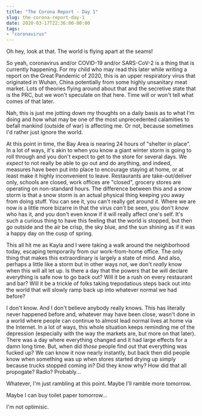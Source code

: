 ```yaml
---
title: "The Corona Report - Day 1"
slug: the-corona-report-day-1
date: 2020-03-17T22:36:00-00:00
tags:
- "coronavirus"
---
```

Oh hey, look at that. The world is flying apart at the seams!

So yeah, coronavirus and/or COVID-19 and/or SARS-CoV-2 is a thing that is currently happening. For my child who may read this later while writing a report on the Great Pandemic of 2020, this is an upper respiratory virus that originated in Wuhan, China potentially from some highly unsanitary meat market. Lots of theories flying around about that and the secretive state that is the PRC, but we won't speculate on that here. Time will or won't tell what comes of that later.

Nah, this is just me jotting down my thoughts on a daily basis as to what I'm doing and how what may be one of the most unprecedented calamities to befall mankind (outside of war) is affecting me. Or not, because sometimes I'd rather just ignore the world.

At this point in time, the Bay Area is nearing 24 hours of "shelter in place". In a lot of ways, it's akin to when you know a giant winter storm is going to roll through and you don't expect to get to the store for several days. We _expect_ to not really be able to go out and do anything, and indeed, measures have been put into place to encourage staying at home, or at least make it highly inconvenient to leave. Restaurants are take-out/deliver only, schools are closed, work offices are "closed", grocery stores are operating on non-standard hours. The difference between this and a snow storm is that a snow storm is an actual physical thing keeping you away from doing stuff. You can see it, you can't really get around it. Where we are now is a little more bizarre in that the virus _can't_ be seen, you don't _know_ who has it, and you don't even know if it will really affect one's self. It's such a curious thing to have this feeling that the world is stopped, but then go outside and the air be crisp, the sky blue, and the sun shining as if it was a happy day on the cusp of spring.

This all hit me as Kayla and I were taking a walk around the neighborhood today, escaping temporarily from our work-from-home office. The only thing that makes this extraordinary is largely a state of mind. And also, perhaps a little like a storm but in other ways not, we don't _really_ know when this will all let up. Is there a day that the powers that be will declare everything is safe now to go back out? Will it be a rush on every restaurant and bar? Will it be a trickle of folks taking trepodatious steps back out into the world that will slowly ramp back up into whatever normal we had before?

I don't know. And I don't believe anybody really knows. This has literally never happened before and, whatever may have been close, wasn't done in a world where people can continue to almost lead normal lives at home via the Internet. In a lot of ways, this whole situation keeps reminding me of the depression (especially with the way the markets are, but more on that later). There was a day where everything changed and it had large effects for a damn long time. But, when did _those_ people find out that everything was fucked up? We can know it now nearly instantly, but back then did people know when something was up when stores started drying up simply because trucks stopped coming in? Did they know why? How did that all propogate? Radio? Probably...

Whatever, I'm just rambling at this point. Maybe I'll ramble more tomorrow.

Maybe I can buy toilet paper tomorrow...

I'm not optimisic.
